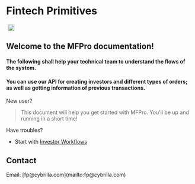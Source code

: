<h1>Fintech Primitives</h1>
<img height="18px" style="margin-left: 4px;" src="https://img.shields.io/badge/v1.0.1-2018.10.05-42b983.svg"/>

<h2>Welcome to the MFPro documentation!</h2>

<h4>The following shall help your technical team to understand the flows of the system.</h4>
<h4>You can use our API for creating investors and different types of orders; as well as getting information of previous transactions.</h4>

New user?
> This document will help you get started with MFPro. You'll be up and running in a short time!

Have troubles?
- Start with [Investor Workflows](/pages/workflows/create-an-investor)

<h2>Contact</h2>
Email: [fp@cybrilla.com](mailto:fp@cybrilla.com)
